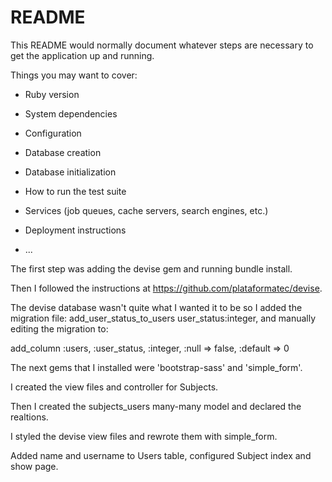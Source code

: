 # README

This README would normally document whatever steps are necessary to get the
application up and running.

Things you may want to cover:

* Ruby version

* System dependencies

* Configuration

* Database creation

* Database initialization

* How to run the test suite

* Services (job queues, cache servers, search engines, etc.)

* Deployment instructions

* ...

The first step was adding the devise gem and running bundle install.

Then I followed the instructions at https://github.com/plataformatec/devise.

The devise database wasn't quite what I wanted it to be so I added the migration file: add_user_status_to_users user_status:integer, and manually editing the migration to:

add_column :users, :user_status, :integer, :null => false, :default => 0

The next gems that I installed were 'bootstrap-sass' and 'simple_form'.

I created the view files and controller for Subjects.

Then I created the subjects_users many-many model and declared the realtions.

I styled the devise view files and rewrote them with simple_form.

Added name and username to Users table, configured Subject index and show page.